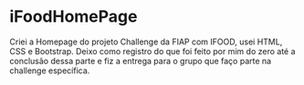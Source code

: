 # iFoodHomePage


Criei a Homepage do projeto Challenge da FIAP com IFOOD, usei HTML, CSS e Bootstrap. Deixo como registro do que foi feito por mim do zero até a conclusão dessa parte e fiz a entrega para o grupo que faço parte na challenge específica. 
